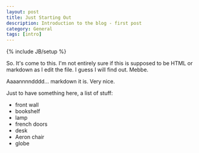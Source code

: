 ```yaml
---
layout: post
title: Just Starting Out
description: Introduction to the blog - first post
category: General
tags: [intro]
---
```

{% include JB/setup %}

So.  It's come to this.  I'm not entirely sure if this is supposed to be
HTML or markdown as I edit the file.  I guess I will find out.  Mebbe.

Aaaannnndddd... markdown it is.  Very nice.

Just to have something here, a list of stuff:

* front wall
* bookshelf
* lamp
* french doors
* desk
* Aeron chair
* globe

